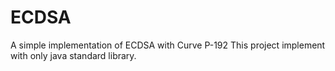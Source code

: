# ECDSA
A simple implementation of ECDSA with Curve P-192
This project implement with only java standard library.
